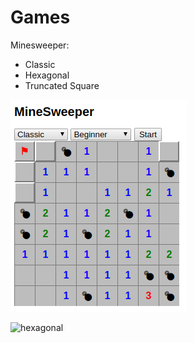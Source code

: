 # Games

Minesweeper:

- Classic
- Hexagonal
- Truncated Square 

![classic](img/pic01.png)

![hexagonal](img/pic02.png)
